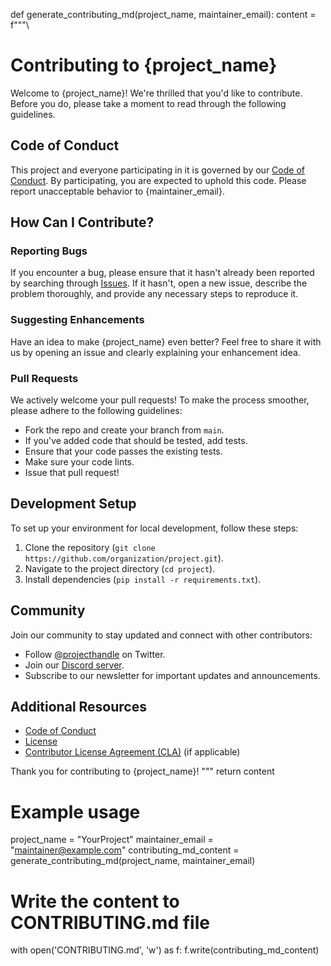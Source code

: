 def generate_contributing_md(project_name, maintainer_email):
    content = f"""\
# Contributing to {project_name}

Welcome to {project_name}! We're thrilled that you'd like to contribute. Before you do, please take a moment to read through the following guidelines.

## Code of Conduct

This project and everyone participating in it is governed by our [Code of Conduct](CODE_OF_CONDUCT.md). By participating, you are expected to uphold this code. Please report unacceptable behavior to {maintainer_email}.

## How Can I Contribute?

### Reporting Bugs

If you encounter a bug, please ensure that it hasn't already been reported by searching through [Issues](https://github.com/organization/project/issues). If it hasn't, open a new issue, describe the problem thoroughly, and provide any necessary steps to reproduce it.

### Suggesting Enhancements

Have an idea to make {project_name} even better? Feel free to share it with us by opening an issue and clearly explaining your enhancement idea.

### Pull Requests

We actively welcome your pull requests! To make the process smoother, please adhere to the following guidelines:

- Fork the repo and create your branch from `main`.
- If you've added code that should be tested, add tests.
- Ensure that your code passes the existing tests.
- Make sure your code lints.
- Issue that pull request!

## Development Setup

To set up your environment for local development, follow these steps:

1. Clone the repository (`git clone https://github.com/organization/project.git`).
2. Navigate to the project directory (`cd project`).
3. Install dependencies (`pip install -r requirements.txt`).

## Community

Join our community to stay updated and connect with other contributors:

- Follow [@projecthandle](https://twitter.com/projecthandle) on Twitter.
- Join our [Discord server](https://discord.gg/project).
- Subscribe to our newsletter for important updates and announcements.

## Additional Resources

- [Code of Conduct](CODE_OF_CONDUCT.md)
- [License](LICENSE.md)
- [Contributor License Agreement (CLA)](CLA.md) (if applicable)

Thank you for contributing to {project_name}!
"""
    return content


# Example usage
project_name = "YourProject"
maintainer_email = "maintainer@example.com"
contributing_md_content = generate_contributing_md(project_name, maintainer_email)

# Write the content to CONTRIBUTING.md file
with open('CONTRIBUTING.md', 'w') as f:
    f.write(contributing_md_content)
